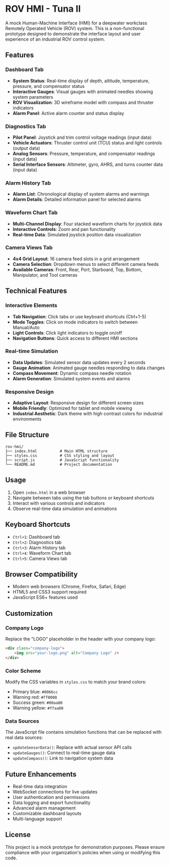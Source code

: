 # ROV HMI - Tuna II

A mock Human-Machine Interface (HMI) for a deepwater workclass Remotely Operated Vehicle (ROV) system. This is a non-functional prototype designed to demonstrate the interface layout and user experience of an industrial ROV control system.

## Features

### Dashboard Tab
- **System Status**: Real-time display of depth, altitude, temperature, pressure, and compensator status
- **Interactive Gauges**: Visual gauges with animated needles showing system parameters
- **ROV Visualization**: 3D wireframe model with compass and thruster indicators
- **Alarm Panel**: Active alarm counter and status display

### Diagnostics Tab
- **Pilot Panel**: Joystick and trim control voltage readings (input data)
- **Vehicle Actuators**: Thruster control unit (TCU) status and light controls (output data)
- **Analog Sensors**: Pressure, temperature, and compensator readings (input data)
- **Serial Interface Sensors**: Altimeter, gyro, AHRS, and turns counter data (input data)

### Alarm History Tab
- **Alarm List**: Chronological display of system alarms and warnings
- **Alarm Details**: Detailed information panel for selected alarms

### Waveform Chart Tab
- **Multi-Channel Display**: Four stacked waveform charts for joystick data
- **Interactive Controls**: Zoom and pan functionality
- **Real-time Data**: Simulated joystick position data visualization

### Camera Views Tab
- **4x4 Grid Layout**: 16 camera feed slots in a grid arrangement
- **Camera Selection**: Dropdown menus to select different camera feeds
- **Available Cameras**: Front, Rear, Port, Starboard, Top, Bottom, Manipulator, and Tool cameras

## Technical Features

### Interactive Elements
- **Tab Navigation**: Click tabs or use keyboard shortcuts (Ctrl+1-5)
- **Mode Toggles**: Click on mode indicators to switch between Manual/Auto
- **Light Controls**: Click light indicators to toggle on/off
- **Navigation Buttons**: Quick access to different HMI sections

### Real-time Simulation
- **Data Updates**: Simulated sensor data updates every 2 seconds
- **Gauge Animation**: Animated gauge needles responding to data changes
- **Compass Movement**: Dynamic compass needle rotation
- **Alarm Generation**: Simulated system events and alarms

### Responsive Design
- **Adaptive Layout**: Responsive design for different screen sizes
- **Mobile Friendly**: Optimized for tablet and mobile viewing
- **Industrial Aesthetic**: Dark theme with high contrast colors for industrial environments

## File Structure

```
rov-hmi/
├── index.html          # Main HTML structure
├── styles.css          # CSS styling and layout
├── script.js           # JavaScript functionality
└── README.md           # Project documentation
```

## Usage

1. Open `index.html` in a web browser
2. Navigate between tabs using the tab buttons or keyboard shortcuts
3. Interact with various controls and indicators
4. Observe real-time data simulation and animations

## Keyboard Shortcuts

- `Ctrl+1`: Dashboard tab
- `Ctrl+2`: Diagnostics tab
- `Ctrl+3`: Alarm History tab
- `Ctrl+4`: Waveform Chart tab
- `Ctrl+5`: Camera Views tab

## Browser Compatibility

- Modern web browsers (Chrome, Firefox, Safari, Edge)
- HTML5 and CSS3 support required
- JavaScript ES6+ features used

## Customization

### Company Logo
Replace the "LOGO" placeholder in the header with your company logo:
```html
<div class="company-logo">
    <img src="your-logo.png" alt="Company Logo" />
</div>
```

### Color Scheme
Modify the CSS variables in `styles.css` to match your brand colors:
- Primary blue: `#0066cc`
- Warning red: `#ff0000`
- Success green: `#00aa00`
- Warning yellow: `#ffaa00`

### Data Sources
The JavaScript file contains simulation functions that can be replaced with real data sources:
- `updateSensorData()`: Replace with actual sensor API calls
- `updateGauges()`: Connect to real-time gauge data
- `updateCompass()`: Link to navigation system data

## Future Enhancements

- Real-time data integration
- WebSocket connections for live updates
- User authentication and permissions
- Data logging and export functionality
- Advanced alarm management
- Customizable dashboard layouts
- Multi-language support

## License

This project is a mock prototype for demonstration purposes. Please ensure compliance with your organization's policies when using or modifying this code.
